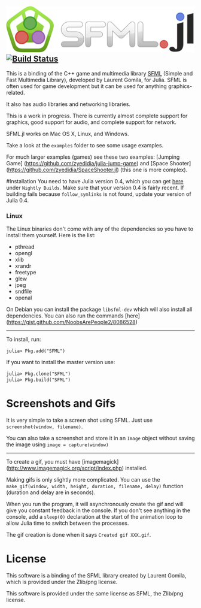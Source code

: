 ![SFML.jl](./assets/sfmljl_logo.png)
[![Build Status](https://travis-ci.org/zyedidia/Test.jl.svg?branch=master)](https://travis-ci.org/zyedidia/SFML.jl)
---
This is a binding of the C++ game and multimedia library [SFML](http://www.sfml-dev.org/) (Simple and Fast Multimedia Library), developed by Laurent Gomila, for Julia. SFML is often used for game development but it can be used for anything graphics-related.

It also has audio libraries and networking libraries.

This is a work in progress. There is currently almost complete support for graphics, good support for audio, and complete support for network.

SFML.jl works on Mac OS X, Linux, and Windows.

Take a look at the `examples` folder to see some usage examples.

For much larger examples (games) see these two examples: [Jumping Game] (https://github.com/zyedidia/julia-jump-game) and [Space Shooter] (https://github.com/zyedidia/SpaceShooter.jl) (this one is more complex).

#Installation
You need to have Julia version 0.4, which you can get [here](http://julialang.org/downloads/) under `Nightly Builds`.
Make sure that your version 0.4 is fairly recent. If building fails because `follow_symlinks` is not found, update your version of Julia 0.4.

### Linux
The Linux binaries don't come with any of the dependencies so you have to install them yourself. Here is the list:

*    pthread
*    opengl
*    xlib
*    xrandr
*    freetype
*    glew
*    jpeg
*    sndfile
*    openal

On Debian you can install the package `libsfml-dev` which will also install all dependencies. You can also run the commands [here] (https://gist.github.com/NoobsArePeople2/8086528)

---

To install, run:

```
julia> Pkg.add("SFML")
```

If you want to install the master version use:

```
julia> Pkg.clone("SFML")
julia> Pkg.build("SFML")
```

# Screenshots and Gifs

It is very simple to take a screen shot using SFML. Just use `screenshot(window, filename)`. 

You can also take a screenshot and store it in an `Image` object without saving the image using `image = capture(window)`

---

To create a gif, you must have [imagemagick] (http://www.imagemagick.org/script/index.php) installed.

Making gifs is only slightly more complicated. You can use the `make_gif(window, width, height, duration, filename, delay)` function (duration and delay are in seconds). 

When you run the program, it will asynchronously create the gif and will give you constant feedback in the console. If you don't see anything in the console, add a `sleep(0)` declaration at the start of the animation loop to allow Julia time to switch between the processes.

The gif creation is done when it says `Created gif XXX.gif`.

# License

This software is a binding of the SFML library created by Laurent Gomila, which is provided under the Zlib/png license.

This software is provided under the same license as SFML, the Zlib/png license.
